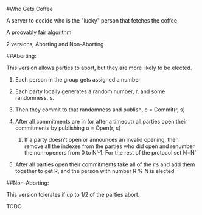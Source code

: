 #Who Gets Coffee

A server to decide who is the "lucky" person that fetches the coffee

A proovably fair algorithm

2 versions, Aborting and Non-Aborting

##Aborting:

This version allows parties to abort, but they are more likely to be elected.

1. Each person in the group gets assigned a number

1. Each party locally generates a random number, r, and some randomness, s.

1. Then they commit to that randomness and publish, c = Commit(r, s)

1. After all commitments are in (or after a timeout) all parties open their commitments by publishing o = Open(r, s)
    1. If a party doesn’t open or announces an invalid opening, then remove all the indexes from the parties who did open and renumber the non-openers from 0 to N’-1.  For the rest of the protocol set N=N’

1. After all parties open their commitments take all of the r’s and add them together to get R, and the person with number R % N is elected.




##Non-Aborting:

This version tolerates if up to 1/2 of the parties abort.

TODO